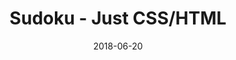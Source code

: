 ---
title: 'Sudoku - Just CSS/HTML'
description: 'Complete a sudoku puzzle without Javascript or server-side interaction.'
gametype: 'medium'
gameid: 3
date: 2018-06-20
tags: []
draft: false
type: 'games'
num19: [{'idx':1,'arr1':[1,2,3,4,5,6,7,8,9],'arr2':[1,2,3,4,5,6,7,8,9]},{'idx':2,'arr1':[1,2,3,4,5,6,7,8,9],'arr2':[1,2,3,4,5,6,7,8,9]},{'idx':3,'arr1':[1,2,3,4,5,6,7,8,9],'arr2':[1,2,3,4,5,6,7,8,9]},{'idx':4,'arr1':[1,2,3,4,5,6,7,8,9],'arr2':[1,2,3,4,5,6,7,8,9]},{'idx':5,'arr1':[1,2,3,4,5,6,7,8,9],'arr2':[1,2,3,4,5,6,7,8,9]},{'idx':6,'arr1':[1,2,3,4,5,6,7,8,9],'arr2':[1,2,3,4,5,6,7,8,9]},{'idx':7,'arr1':[1,2,3,4,5,6,7,8,9],'arr2':[1,2,3,4,5,6,7,8,9]},{'idx':8,'arr1':[1,2,3,4,5,6,7,8,9],'arr2':[1,2,3,4,5,6,7,8,9]},{'idx':9,'arr1':[1,2,3,4,5,6,7,8,9],'arr2':[1,2,3,4,5,6,7,8,9]}]
puzzle: [[3, 6, 0, 2, 0, 7, 0, 4, 8], [0, 0, 0, 0, 0, 0, 0, 0, 0], [0, 1, 7, 5, 0, 3, 2, 6, 0], [0, 0, 3, 0, 2, 0, 9, 0, 0], [4, 0, 2, 0, 5, 0, 8, 0, 3], [0, 0, 0, 0, 0, 0, 0, 0, 0], [0, 0, 9, 0, 3, 0, 5, 0, 0], [0, 0, 0, 0, 7, 0, 0, 0, 0], [0, 5, 6, 0, 0, 0, 3, 7, 0]]
layout: 'sudokucssstatic'
---